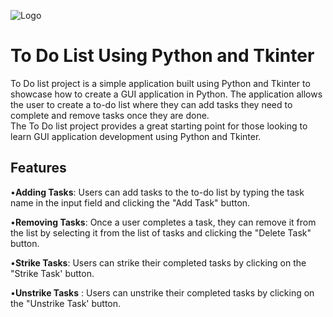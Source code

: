 ![Logo](https://encrypted-tbn0.gstatic.com/images?q=tbn:ANd9GcTQo5UcXKm_eXgOO66g-bYhd3eO_JdFSxXQeg&usqp=CAU )
# To Do List Using Python and Tkinter

 To Do list project is a simple application built using Python and Tkinter to showcase how to create a GUI application in Python. The application allows the user to create a to-do list where they can add tasks they need to complete and  remove tasks once they are done. \
The To Do list project provides a great starting point for those looking to learn GUI application development using Python and Tkinter. 

## Features

•**Adding Tasks**: Users can add tasks to the to-do list by typing the task name in the input field and clicking the "Add Task" button.

•**Removing Tasks**: Once a user completes a task, they can remove it from the list by selecting it from the list of tasks and clicking the "Delete Task" button.

•**Strike Tasks**: Users can strike their completed tasks by clicking on the "Strike Task' button.

•**Unstrike Tasks** : Users can unstrike their completed tasks by clicking on the "Unstrike Task' button.


